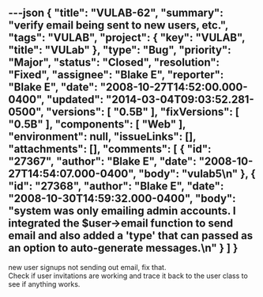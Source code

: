 ---json
{
  "title": "VULAB-62",
  "summary": "verify email being sent to new users, etc.",
  "tags": "VULAB",
  "project": {
    "key": "VULAB",
    "title": "VULab"
  },
  "type": "Bug",
  "priority": "Major",
  "status": "Closed",
  "resolution": "Fixed",
  "assignee": "Blake E",
  "reporter": "Blake E",
  "date": "2008-10-27T14:52:00.000-0400",
  "updated": "2014-03-04T09:03:52.281-0500",
  "versions": [
    "0.5B"
  ],
  "fixVersions": [
    "0.5B"
  ],
  "components": [
    "Web"
  ],
  "environment": null,
  "issueLinks": [],
  "attachments": [],
  "comments": [
    {
      "id": "27367",
      "author": "Blake E",
      "date": "2008-10-27T14:54:07.000-0400",
      "body": "vulab5\n"
    },
    {
      "id": "27368",
      "author": "Blake E",
      "date": "2008-10-30T14:59:32.000-0400",
      "body": "system was only emailing admin accounts. I integrated the $user->email function to send email and also added a 'type' that can passed as an option to auto-generate messages.\n"
    }
  ]
}
---
new user signups not sending out email, fix that.\
Check if user invitations are working and trace it back to the user class to see if anything works.

        